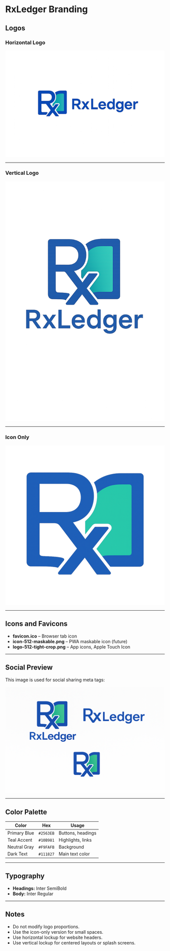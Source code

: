 # RxLedger Branding

## Logos

### Horizontal Logo

![Horizontal Logo](../src/assets/branding/logo-horizontal.png)

---

### Vertical Logo

![Vertical Logo](../src/assets/branding/logo-vertical.png)

---

### Icon Only

![Icon](../src/assets/branding/logo-512-tight-crop.png)

---

## Icons and Favicons

- **favicon.ico** – Browser tab icon
- **icon-512-maskable.png** – PWA maskable icon (future)
- **logo-512-tight-crop.png** – App icons, Apple Touch Icon

---

## Social Preview

This image is used for social sharing meta tags:

![Social Preview](../src/assets/branding/social-preview.png)

---

## Color Palette

| Color        | Hex       | Usage             |
| ------------ | --------- | ----------------- |
| Primary Blue | `#2563EB` | Buttons, headings |
| Teal Accent  | `#10B981` | Highlights, links |
| Neutral Gray | `#F9FAFB` | Background        |
| Dark Text    | `#111827` | Main text color   |

---

## Typography

- **Headings:** Inter SemiBold
- **Body:** Inter Regular

---

## Notes

- Do not modify logo proportions.
- Use the icon-only version for small spaces.
- Use horizontal lockup for website headers.
- Use vertical lockup for centered layouts or splash screens.
